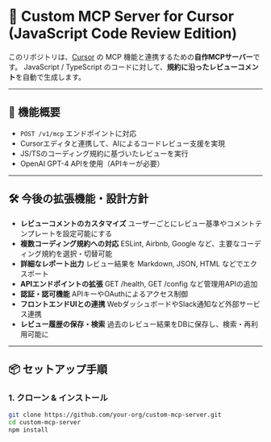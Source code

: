 # 🧠 Custom MCP Server for Cursor (JavaScript Code Review Edition)

このリポジトリは、[Cursor](https://www.cursor.sh/) の MCP 機能と連携するための**自作MCPサーバー**です。
JavaScript / TypeScript のコードに対して、**規約に沿ったレビューコメント**を自動で生成します。

---

## 🚀 機能概要

- `POST /v1/mcp` エンドポイントに対応
- Cursorエディタと連携して、AIによるコードレビュー支援を実現
- JS/TSのコーディング規約に基づいたレビューを実行
- OpenAI GPT-4 APIを使用（APIキーが必要）

---

## 🛠️ 今後の拡張機能・設計方針

- **レビューコメントのカスタマイズ**
  ユーザーごとにレビュー基準やコメントテンプレートを設定可能にする
- **複数コーディング規約への対応**
  ESLint, Airbnb, Google など、主要なコーディング規約を選択・切替可能
- **詳細なレポート出力**
  レビュー結果を Markdown, JSON, HTML などでエクスポート
- **APIエンドポイントの拡張**
  GET /health, GET /config など管理用APIの追加
- **認証・認可機能**
  APIキーやOAuthによるアクセス制御
- **フロントエンドUIとの連携**
  WebダッシュボードやSlack通知など外部サービス連携
- **レビュー履歴の保存・検索**
  過去のレビュー結果をDBに保存し、検索・再利用可能に

---

## 📦 セットアップ手順

### 1. クローン & インストール

```bash
git clone https://github.com/your-org/custom-mcp-server.git
cd custom-mcp-server
npm install

```
